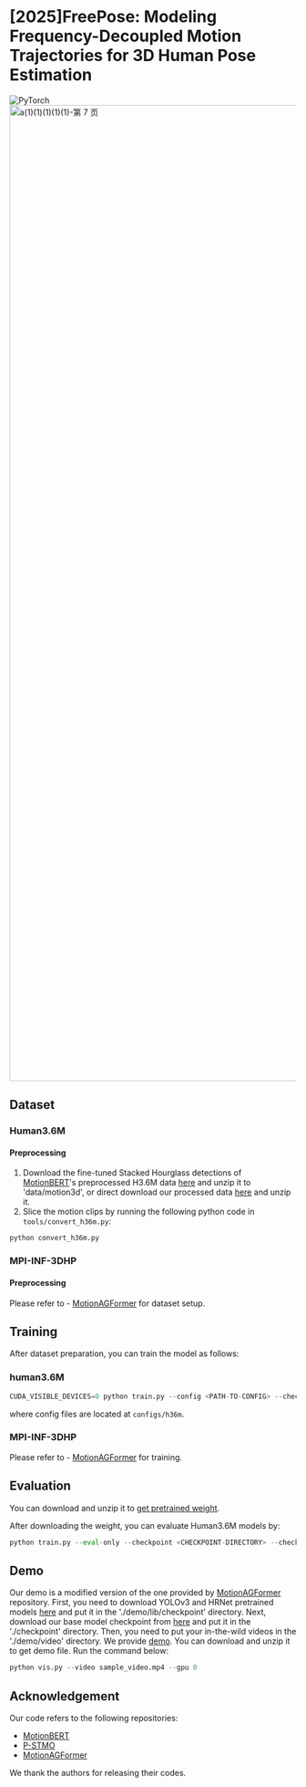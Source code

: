 # [2025]FreePose: Modeling Frequency-Decoupled Motion Trajectories for 3D Human Pose Estimation
![PyTorch](https://img.shields.io/badge/-PyTorch-ff69b4?style=flat&logo=pytorch&logoColor=white)
<img width="4849" height="1711" alt="a(1)(1)(1)(1)(1)-第 7 页" src="https://github.com/user-attachments/assets/af95594b-bd95-4fa6-88e9-0af5937fc15c" />

## Dataset

### Human3.6M

#### Preprocessing

1. Download the fine-tuned Stacked Hourglass detections of [MotionBERT](https://github.com/Walter0807/MotionBERT/blob/main/docs/pose3d.md)'s preprocessed H3.6M data [here](https://1drv.ms/u/s!AvAdh0LSjEOlgU7BuUZcyafu8kzc?e=vobkjZ) and unzip it to 'data/motion3d', or direct download our processed data [here](https://drive.google.com/file/d/1WWoVAae7YKKKZpa1goO_7YcwVFNR528S/view?usp=sharing) and unzip it.
2. Slice the motion clips by running the following python code in `tools/convert_h36m.py`:

```
python convert_h36m.py
```

### MPI-INF-3DHP

#### Preprocessing

Please refer to - [MotionAGFormer](https://github.com/taatiteam/motionagformer) for dataset setup.

## Training

After dataset preparation, you can train the model as follows:

### human3.6M

```python
CUDA_VISIBLE_DEVICES=0 python train.py --config <PATH-TO-CONFIG> --checkpoint <PATH-TO-CHECKPOINT>
```

where config files are located at `configs/h36m`.

### MPI-INF-3DHP

Please refer to - [MotionAGFormer](https://github.com/taatiteam/motionagformer) for training.

## Evaluation

You can download and unzip it to [get pretrained weight](https://drive.google.com/file/d/1yhXX7VbAjRubZrxd-Rryq3bwYL1b8ko8/view?usp=sharing).

After downloading the weight, you can evaluate Human3.6M models by:

```python
python train.py --eval-only --checkpoint <CHECKPOINT-DIRECTORY> --checkpoint-file <CHECKPOINT-FILE-NAME> --config <PATH-TO-CONFIG>
```

## Demo

Our demo is a modified version of the one provided by [MotionAGFormer](https://github.com/taatiteam/MotionAGFormer) repository. First, you need to download YOLOv3 and HRNet pretrained models [here](https://drive.google.com/drive/folders/1_ENAMOsPM7FXmdYRbkwbFHgzQq_B_NQA?usp=sharing) and put it in the './demo/lib/checkpoint' directory. Next, download our base model checkpoint from [here](https://drive.google.com/file/d/1yhXX7VbAjRubZrxd-Rryq3bwYL1b8ko8/view?usp=sharing) and put it in the './checkpoint' directory. Then, you need to put your in-the-wild videos in the './demo/video' directory. We provide [demo](https://drive.google.com/file/d/1hbK1HDz1nMTGYcczOC5r33Mk8nAtLZCr/view?usp=sharing). You can download and unzip it to get demo file. Run the command below:

```python
python vis.py --video sample_video.mp4 --gpu 0
```

## Acknowledgement

Our code refers to the following repositories:

- [MotionBERT](https://github.com/Walter0807/MotionBERT)
- [P-STMO](https://github.com/paTRICK-swk/P-STMO)
- [MotionAGFormer](https://github.com/taatiteam/MotionAGFormer)

We thank the authors for releasing their codes.
